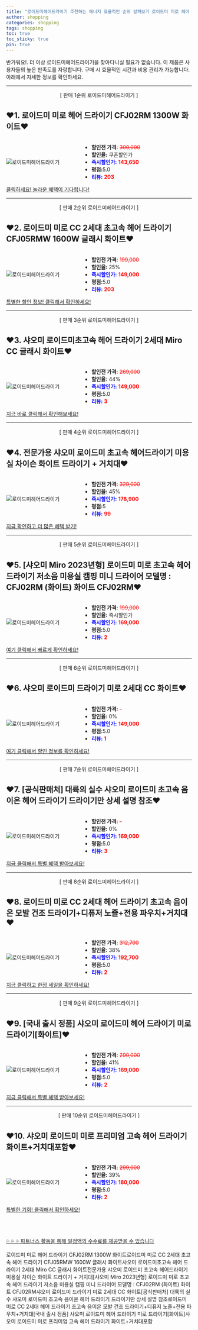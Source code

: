 ```yaml
---
title: "로이드미헤어드라이기 추천하는 에너지 효율적인 순위 살펴보기 로이드미 미로 헤어 드라이기 CFJ02RM"
author: shopping
categories: shopping
tags: shopping
toc: true
toc_sticky: true
pin: true
---
```

반가워요!. 더 이상 로이드미헤어드라이기을 찾아다니실 필요가 없습니다. 이 제품은 사용자들의 높은 만족도를 자랑합니다. 구매 시 효율적인 시간과 비용 관리가 가능합니다. 아래에서 자세한 정보를 확인하세요.

---
<p class="toplist" style="margin: 0 auto; display: block; width: fit-content;">[ 판매 1순위 로이드미헤어드라이기 ]</p>

<h2><strong>❤️1. 로이드미 미로 헤어 드라이기 CFJ02RM 1300W 화이트❤️</strong></h2>

<div style="display: flex; align-items: center;">
    <div style="flex: 0.4;">
        <img src="https://thumbnail8.coupangcdn.com/thumbnails/remote/230x230ex/image/retail/images/2023/06/21/15/8/e52552db-d84c-49d2-96aa-6917c0c3937a.jpg" alt="로이드미헤어드라이기" style="max-width: 100%;">
    </div>
    <div style="flex: 0.6; margin-left: 10px;">
        <ul>
            <li><strong>할인전 가격:</strong> <del style="color: red;">300,000</del></li>
            <li><strong>할인율:</strong> 쿠폰할인가</li>
            <li><span style='color:blue'><strong>즉시할인가:</strong></span> <span style='color:red'><strong>143,650</strong></span></li>
            <li><strong>평점:</strong>5.0</li>
            <li><span style='color:blue'><strong>리뷰:</strong></span> <span style='color:red'><strong>203</strong></span></li>
        </ul>
    </div>
</div>
<div class="center">
    <a href="https://William4Davisa.github.io?lptag=AF9450613&subid=githubio&pageKey=7373123764&traceid=V0-153&itemId=18845931114&vendorItemId=86340647443" class="myButton">
        클릭하세요! 놀라운 혜택이 기다립니다!
    </a>
</div>


---
<p class="toplist" style="margin: 0 auto; display: block; width: fit-content;">[ 판매 2순위 로이드미헤어드라이기 ]</p>

<h2><strong>❤️2. 로이드미 미로 CC 2세대 초고속 헤어 드라이기 CFJ05RMW 1600W 글래시 화이트❤️</strong></h2>

<div style="display: flex; align-items: center;">
    <div style="flex: 0.4;">
        <img src="https://thumbnail6.coupangcdn.com/thumbnails/remote/230x230ex/image/retail/images/1762967703419938-5d0c0dc9-76d5-4e24-85bd-4c63d25cb6b2.jpg" alt="로이드미헤어드라이기" style="max-width: 100%;">
    </div>
    <div style="flex: 0.6; margin-left: 10px;">
        <ul>
            <li><strong>할인전 가격:</strong> <del style="color: red;">199,000</del></li>
            <li><strong>할인율:</strong> 25%</li>
            <li><span style='color:blue'><strong>즉시할인가:</strong></span> <span style='color:red'><strong>149,000</strong></span></li>
            <li><strong>평점:</strong>5.0</li>
            <li><span style='color:blue'><strong>리뷰:</strong></span> <span style='color:red'><strong>203</strong></span></li>
        </ul>
    </div>
</div>
<div class="center">
    <a href="https://William4Davisa.github.io?lptag=AF9450613&subid=githubio&pageKey=7373123764&traceid=V0-153&itemId=21899975590&vendorItemId=88526514025" class="myButton">
        특별한 할인 정보! 클릭해서 확인하세요!
    </a>
</div>


---
<p class="toplist" style="margin: 0 auto; display: block; width: fit-content;">[ 판매 3순위 로이드미헤어드라이기 ]</p>

<h2><strong>❤️3. 샤오미 로이드미초고속 헤어 드라이기 2세대 Miro CC 글래시 화이트❤️</strong></h2>

<div style="display: flex; align-items: center;">
    <div style="flex: 0.4;">
        <img src="https://thumbnail8.coupangcdn.com/thumbnails/remote/230x230ex/image/vendor_inventory/6702/a3177be6b5fd6933b67c82f5e1c2b38ceebdd746fe3136b5df5770e6e240.jpg" alt="로이드미헤어드라이기" style="max-width: 100%;">
    </div>
    <div style="flex: 0.6; margin-left: 10px;">
        <ul>
            <li><strong>할인전 가격:</strong> <del style="color: red;">269,000</del></li>
            <li><strong>할인율:</strong> 44%</li>
            <li><span style='color:blue'><strong>즉시할인가:</strong></span> <span style='color:red'><strong>149,000</strong></span></li>
            <li><strong>평점:</strong>5.0</li>
            <li><span style='color:blue'><strong>리뷰:</strong></span> <span style='color:red'><strong>3</strong></span></li>
        </ul>
    </div>
</div>
<div class="center">
    <a href="https://William4Davisa.github.io?lptag=AF9450613&subid=githubio&pageKey=7804381700&traceid=V0-153&itemId=21145062484&vendorItemId=88206650397" class="myButton">
        지금 바로 클릭해서 확인해보세요!
    </a>
</div>


---
<p class="toplist" style="margin: 0 auto; display: block; width: fit-content;">[ 판매 4순위 로이드미헤어드라이기 ]</p>

<h2><strong>❤️4. 전문가용 샤오미 로이드미 초고속 헤어드라이기 미용실 차이슨 화이트 드라이기 + 거치대❤️</strong></h2>

<div style="display: flex; align-items: center;">
    <div style="flex: 0.4;">
        <img src="https://thumbnail10.coupangcdn.com/thumbnails/remote/230x230ex/image/vendor_inventory/18ed/b84307bbb5ae6269f1d023f526022cc5aadd88c14564468e879214b97575.jpg" alt="로이드미헤어드라이기" style="max-width: 100%;">
    </div>
    <div style="flex: 0.6; margin-left: 10px;">
        <ul>
            <li><strong>할인전 가격:</strong> <del style="color: red;">329,000</del></li>
            <li><strong>할인율:</strong> 45%</li>
            <li><span style='color:blue'><strong>즉시할인가:</strong></span> <span style='color:red'><strong>178,900</strong></span></li>
            <li><strong>평점:</strong>5</li>
            <li><span style='color:blue'><strong>리뷰:</strong></span> <span style='color:red'><strong>99</strong></span></li>
        </ul>
    </div>
</div>
<div class="center">
    <a href="https://William4Davisa.github.io?lptag=AF9450613&subid=githubio&pageKey=7804114277&traceid=V0-153&itemId=21613780686&vendorItemId=88664896180" class="myButton">
        지금 확인하고 더 많은 혜택 받기!
    </a>
</div>


---
<p class="toplist" style="margin: 0 auto; display: block; width: fit-content;">[ 판매 5순위 로이드미헤어드라이기 ]</p>

<h2><strong>❤️5. [샤오미 Miro 2023년형] 로이드미 미로 초고속 헤어 드라이기 저소음 미용실 캠핑 미니 드라이어 모델명 : CFJ02RM (화이트) 화이트 CFJ02RM❤️</strong></h2>

<div style="display: flex; align-items: center;">
    <div style="flex: 0.4;">
        <img src="https://thumbnail10.coupangcdn.com/thumbnails/remote/230x230ex/image/vendor_inventory/9d0d/d400ba18968b2a16dac08e1c73dbd5a238c2758e3e485ee5f2b2ca662d5e.jpg" alt="로이드미헤어드라이기" style="max-width: 100%;">
    </div>
    <div style="flex: 0.6; margin-left: 10px;">
        <ul>
            <li><strong>할인전 가격:</strong> <del style="color: red;">199,000</del></li>
            <li><strong>할인율:</strong> 즉시할인가</li>
            <li><span style='color:blue'><strong>즉시할인가:</strong></span> <span style='color:red'><strong>169,000</strong></span></li>
            <li><strong>평점:</strong>5.0</li>
            <li><span style='color:blue'><strong>리뷰:</strong></span> <span style='color:red'><strong>2</strong></span></li>
        </ul>
    </div>
</div>
<div class="center">
    <a href="https://William4Davisa.github.io?lptag=AF9450613&subid=githubio&pageKey=7503463238&traceid=V0-153&itemId=19645939625&vendorItemId=88825593932" class="myButton">
        여기 클릭해서 빠르게 확인하세요!
    </a>
</div>


---
<p class="toplist" style="margin: 0 auto; display: block; width: fit-content;">[ 판매 6순위 로이드미헤어드라이기 ]</p>

<h2><strong>❤️6. 샤오미 로이드미 드라이기 미로 2세대 CC 화이트❤️</strong></h2>

<div style="display: flex; align-items: center;">
    <div style="flex: 0.4;">
        <img src="https://thumbnail10.coupangcdn.com/thumbnails/remote/230x230ex/image/vendor_inventory/3b79/de44317de9a3a6b078aadd432c0ee4526706c66a20ad343812576e130b94.jpg" alt="로이드미헤어드라이기" style="max-width: 100%;">
    </div>
    <div style="flex: 0.6; margin-left: 10px;">
        <ul>
            <li><strong>할인전 가격:</strong> <del style="color: red;">-</del></li>
            <li><strong>할인율:</strong> 0%</li>
            <li><span style='color:blue'><strong>즉시할인가:</strong></span> <span style='color:red'><strong>149,000</strong></span></li>
            <li><strong>평점:</strong>5.0</li>
            <li><span style='color:blue'><strong>리뷰:</strong></span> <span style='color:red'><strong>1</strong></span></li>
        </ul>
    </div>
</div>
<div class="center">
    <a href="https://William4Davisa.github.io?lptag=AF9450613&subid=githubio&pageKey=7805522024&traceid=V0-153&itemId=21152553249&vendorItemId=88845260726" class="myButton">
        여기 클릭해서 할인 정보를 확인하세요!
    </a>
</div>


---
<p class="toplist" style="margin: 0 auto; display: block; width: fit-content;">[ 판매 7순위 로이드미헤어드라이기 ]</p>

<h2><strong>❤️7. [공식판매처] 대륙의 실수 샤오미 로이드미 초고속 음이온 헤어 드라이기 드라이기만 상세 설명 참조❤️</strong></h2>

<div style="display: flex; align-items: center;">
    <div style="flex: 0.4;">
        <img src="https://thumbnail6.coupangcdn.com/thumbnails/remote/230x230ex/image/vendor_inventory/918c/97c3340453539e4a46b3acfd428a2f926d37b9e19ae4d0f964a955d5929f.jpg" alt="로이드미헤어드라이기" style="max-width: 100%;">
    </div>
    <div style="flex: 0.6; margin-left: 10px;">
        <ul>
            <li><strong>할인전 가격:</strong> <del style="color: red;">-</del></li>
            <li><strong>할인율:</strong> 0%</li>
            <li><span style='color:blue'><strong>즉시할인가:</strong></span> <span style='color:red'><strong>169,000</strong></span></li>
            <li><strong>평점:</strong>5.0</li>
            <li><span style='color:blue'><strong>리뷰:</strong></span> <span style='color:red'><strong>3</strong></span></li>
        </ul>
    </div>
</div>
<div class="center">
    <a href="https://William4Davisa.github.io?lptag=AF9450613&subid=githubio&pageKey=7765937380&traceid=V0-153&itemId=20953305074&vendorItemId=88847877395" class="myButton">
        지금 클릭해서 특별 혜택 받아보세요!
    </a>
</div>


---
<p class="toplist" style="margin: 0 auto; display: block; width: fit-content;">[ 판매 8순위 로이드미헤어드라이기 ]</p>

<h2><strong>❤️8. 로이드미 미로 CC 2세대 헤어 드라이기 초고속 음이온 모발 건조 드라이기+디퓨저 노즐+전용 파우치+거치대❤️</strong></h2>

<div style="display: flex; align-items: center;">
    <div style="flex: 0.4;">
        <img src="https://thumbnail7.coupangcdn.com/thumbnails/remote/230x230ex/image/vendor_inventory/b75b/2e1220e59a3b6058bb17348379ecabe5b8746a5014fb8c98076ff3591e49.jpg" alt="로이드미헤어드라이기" style="max-width: 100%;">
    </div>
    <div style="flex: 0.6; margin-left: 10px;">
        <ul>
            <li><strong>할인전 가격:</strong> <del style="color: red;">312,700</del></li>
            <li><strong>할인율:</strong> 38%</li>
            <li><span style='color:blue'><strong>즉시할인가:</strong></span> <span style='color:red'><strong>192,700</strong></span></li>
            <li><strong>평점:</strong>5.0</li>
            <li><span style='color:blue'><strong>리뷰:</strong></span> <span style='color:red'><strong>2</strong></span></li>
        </ul>
    </div>
</div>
<div class="center">
    <a href="https://William4Davisa.github.io?lptag=AF9450613&subid=githubio&pageKey=7842410634&traceid=V0-153&itemId=21352671380&vendorItemId=88410299512" class="myButton">
        지금 클릭하고 한정 세일을 확인하세요!
    </a>
</div>


---
<p class="toplist" style="margin: 0 auto; display: block; width: fit-content;">[ 판매 9순위 로이드미헤어드라이기 ]</p>

<h2><strong>❤️9. [국내 출시 정품] 샤오미 로이드미 헤어 드라이기 미로 드라이기[화이트]❤️</strong></h2>

<div style="display: flex; align-items: center;">
    <div style="flex: 0.4;">
        <img src="https://thumbnail6.coupangcdn.com/thumbnails/remote/230x230ex/image/vendor_inventory/918c/97c3340453539e4a46b3acfd428a2f926d37b9e19ae4d0f964a955d5929f.jpg" alt="로이드미헤어드라이기" style="max-width: 100%;">
    </div>
    <div style="flex: 0.6; margin-left: 10px;">
        <ul>
            <li><strong>할인전 가격:</strong> <del style="color: red;">290,000</del></li>
            <li><strong>할인율:</strong> 41%</li>
            <li><span style='color:blue'><strong>즉시할인가:</strong></span> <span style='color:red'><strong>169,000</strong></span></li>
            <li><strong>평점:</strong>5.0</li>
            <li><span style='color:blue'><strong>리뷰:</strong></span> <span style='color:red'><strong>2</strong></span></li>
        </ul>
    </div>
</div>
<div class="center">
    <a href="https://William4Davisa.github.io?lptag=AF9450613&subid=githubio&pageKey=7443611347&traceid=V0-153&itemId=19361718185&vendorItemId=88526585916" class="myButton">
        지금 클릭해서 특별 혜택 받아보세요!
    </a>
</div>


---
<p class="toplist" style="margin: 0 auto; display: block; width: fit-content;">[ 판매 10순위 로이드미헤어드라이기 ]</p>

<h2><strong>❤️10. 샤오미 로이드미 미로 프리미엄 고속 헤어 드라이기 화이트+거치대포함❤️</strong></h2>

<div style="display: flex; align-items: center;">
    <div style="flex: 0.4;">
        <img src="https://thumbnail10.coupangcdn.com/thumbnails/remote/230x230ex/image/vendor_inventory/18ed/b84307bbb5ae6269f1d023f526022cc5aadd88c14564468e879214b97575.jpg" alt="로이드미헤어드라이기" style="max-width: 100%;">
    </div>
    <div style="flex: 0.6; margin-left: 10px;">
        <ul>
            <li><strong>할인전 가격:</strong> <del style="color: red;">299,000</del></li>
            <li><strong>할인율:</strong> 39%</li>
            <li><span style='color:blue'><strong>즉시할인가:</strong></span> <span style='color:red'><strong>180,000</strong></span></li>
            <li><strong>평점:</strong>5.0</li>
            <li><span style='color:blue'><strong>리뷰:</strong></span> <span style='color:red'><strong>2</strong></span></li>
        </ul>
    </div>
</div>
<div class="center">
    <a href="https://William4Davisa.github.io?lptag=AF9450613&subid=githubio&pageKey=7655926370&traceid=V0-153&itemId=20382935503&vendorItemId=88526490662" class="myButton">
        특별한 기회! 클릭해서 확인하세요!
    </a>
</div>

<br><br><br>[💦 💦 💦 파트너스 활동을 통해 일정액의 수수료를 제공받을 수 있습니다](https://link.coupang.com/a/bcpT2c)<br><br>로이드미 미로 헤어 드라이기 CFJ02RM 1300W 화이트로이드미 미로 CC 2세대 초고속 헤어 드라이기 CFJ05RMW 1600W 글래시 화이트샤오미 로이드미초고속 헤어 드라이기 2세대 Miro CC 글래시 화이트전문가용 샤오미 로이드미 초고속 헤어드라이기 미용실 차이슨 화이트 드라이기 + 거치대[샤오미 Miro 2023년형] 로이드미 미로 초고속 헤어 드라이기 저소음 미용실 캠핑 미니 드라이어 모델명 : CFJ02RM (화이트) 화이트 CFJ02RM샤오미 로이드미 드라이기 미로 2세대 CC 화이트[공식판매처] 대륙의 실수 샤오미 로이드미 초고속 음이온 헤어 드라이기 드라이기만 상세 설명 참조로이드미 미로 CC 2세대 헤어 드라이기 초고속 음이온 모발 건조 드라이기+디퓨저 노즐+전용 파우치+거치대[국내 출시 정품] 샤오미 로이드미 헤어 드라이기 미로 드라이기[화이트]샤오미 로이드미 미로 프리미엄 고속 헤어 드라이기 화이트+거치대포함